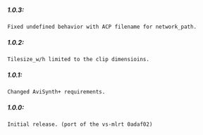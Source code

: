 ##### 1.0.3:
    Fixed undefined behavior with ACP filename for network_path.

##### 1.0.2:
    Tilesize_w/h limited to the clip dimensioins.

##### 1.0.1:
    Changed AviSynth+ requirements.

##### 1.0.0:
    Initial release. (port of the vs-mlrt 0adaf02)
